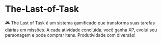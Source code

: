 # The-Last-of-Task
🎮 The Last of Task é um sistema gamificado que transforma suas tarefas diárias em missões. A cada atividade concluída, você ganha XP, evolui seu personagem e pode comprar itens. Produtividade com diversão!

